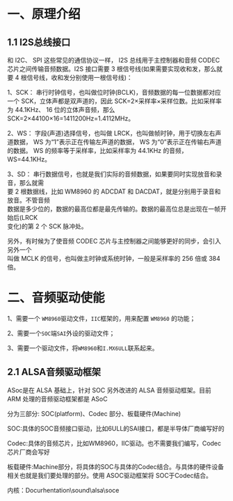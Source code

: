 # 一、原理介绍
## 1.1 I2S总线接口
和 I2C、 SPI 这些常见的通信协议一样， I2S 总线用于主控制器和音频 CODEC 芯片之间传输音频数据。I2S 接口需要 3 根信号线(如果需要实现收和发，那么就要 4 根信号线，收和发分别使用一根信号线)： 
 
1、SCK： 串行时钟信号，也叫做位时钟(BCLK)，音频数据的每一位数据都对应一个 SCK，立体声都是双声道的，因此 SCK=2×采样率×采样位数。比如采样率为 44.1KHz、 16 位的立体声音频，那么 SCK=2×44100×16=1411200Hz=1.4112MHz。 
 
2、WS： 字段(声道)选择信号，也叫做 LRCK，也叫做帧时钟，用于切换左右声道数据， WS 为“1”表示正在传输左声道的数据， WS 为“0”表示正在传输右声道的数据。 WS 的频率等于采样率，比如采样率为 44.1KHz 的音频， WS=44.1KHz。  

3、SD： 串行数据信号，也就是我们实际的音频数据，如果要同时实现放音和录音，那么就需  
要 2 根数据线，比如 WM8960 的 ADCDAT 和 DACDAT，就是分别用于录音和放音。不管音频  
数据是多少位的，数据的最高位都是最先传输的。数据的最高位总是出现在一帧开始后(LRCK  
变化)的第 2 个 SCK 脉冲处。  

另外，有时候为了使音频 CODEC 芯片与主控制器之间能够更好的同步，会引入另外一个  
叫做 MCLK 的信号，也叫做主时钟或系统时钟，一般是采样率的 256 倍或 384 倍。

# 二、音频驱动使能
1、需要一个 `WM8960`驱动文件，`IIC`框架的，用来配置 `WM8960` 的功能；

2、需要一个`SOC`端`SAI`外设的驱动文件；

3、需要一个驱动文件，将`WM8960`和`I.MX6ULL`联系起来。

## 2.1 ALSA音频驱动框架
ASoc是在 ALSA 基础上，针对 SOC 另外改进的 ALSA 音频驱动框架。目前 ARM 处理的音频驱动框架都是 ASoC

分为三部分:
SOC(platform)、Codec 部分、板载硬件(Machine)

SOC:具体的SOC音频接口驱动，比如6ULL的SAI接口，都是半导体厂商编写好的

Codec:具体的音频芯片，比如WM8960，IIC驱动。也不需要我们编写，Codec 芯片厂商会写好

板载硬件:Machine部分，将具体的SOC与具体的Codec结合。与具体的硬件设备相关也就是我们要处理的部分。使用 ASOC驱动框架将 SOC于Codec结合。

内核：Docurhentation\sound\alsa\soce


<!--stackedit_data:
eyJoaXN0b3J5IjpbLTEwMDcyNjM5NjEsMTczMjQwNjMzNSwxMj
QxMTU5Njc0LC0xMjU1NjQ4NTJdfQ==
-->